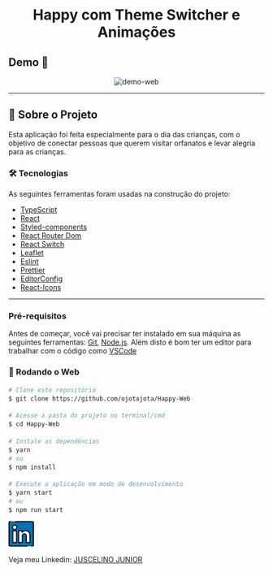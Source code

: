 <h1 style="text-align: center; font-weight: bold;">Happy com Theme Switcher e Animações</h1>

## Demo 📸

<div align="center" >
  <img src="./github/GifHappy.gif" alt="demo-web" height="425">
</div>

---

## 💭 Sobre o Projeto

Esta aplicação foi feita especialmente para o dia das crianças, com o objetivo de conectar pessoas que querem visitar orfanatos e levar alegria para as crianças.


### 🛠 Tecnologias

As seguintes ferramentas foram usadas na construção do projeto:

- [TypeScript](https://www.typescriptlang.org/)
- [React](https://pt-br.reactjs.org/)
- [Styled-components](https://styled-components.com/)
- [React Router Dom](https://reactrouter.com/web/guides/quick-start)
- [React Switch](https://www.npmjs.com/package/react-switch)
- [Leaflet](https://leafletjs.com/)
- [Eslint](https://eslint.org/)
- [Prettier](https://prettier.io/)
- [EditorConfig](https://editorconfig.org/)
- [React-Icons](https://react-icons.github.io/react-icons/)
---
### Pré-requisitos

Antes de começar, você vai precisar ter instalado em sua máquina as seguintes ferramentas:
[Git](https://git-scm.com), [Node.js](https://nodejs.org/en/).
Além disto é bom ter um editor para trabalhar com o código como [VSCode](https://code.visualstudio.com/)

### 🎲 Rodando o Web

```bash
# Clone este repositório
$ git clone https://github.com/ojotajota/Happy-Web

# Acesse a pasta do projeto no terminal/cmd
$ cd Happy-Web

# Instale as dependências
$ yarn
# ou
$ npm install

# Execute a aplicação em modo de desenvolvimento
$ yarn start
# ou
$ npm run start

```

<a href="https://www.linkedin.com/in/juscelino-júnior-19aab5113/">
<img src="./github/linkedin.png" alt="linkedin" height="50"></a>
<br />


Veja meu Linkedin: [JUSCELINO JUNIOR](https://www.linkedin.com/in/juscelino-júnior-19aab5113/)
